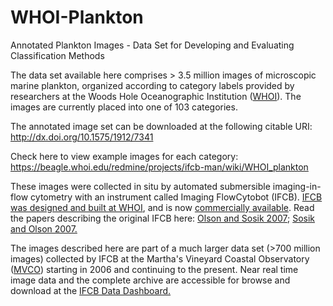 # WHOI-Plankton
Annotated Plankton Images - Data Set for Developing and Evaluating Classification Methods

The data set available here comprises > 3.5 million images of microscopic marine plankton, organized according to category labels provided by researchers at the Woods Hole Oceanographic Institution ([WHOI](https://www.whoi.edu)). The images are currently placed into one of 103 categories.

The annotated image set can be downloaded at the following citable URI: http://dx.doi.org/10.1575/1912/7341

Check here to view example images for each category: https://beagle.whoi.edu/redmine/projects/ifcb-man/wiki/WHOI_plankton

These images were collected in situ by automated submersible imaging-in-flow cytometry with an instrument called Imaging FlowCytobot (IFCB). [IFCB was designed and built at WHOI]( http://www.whoi.edu/oceanus/feature/building-an-automated-underwater-microscope), and is now [commercially available]( http://www.mclanelabs.com/master_page/product-type/samplers/imaging-flowcytobot). Read the papers describing the original IFCB here: [Olson and Sosik 2007]( http://onlinelibrary.wiley.com/doi/10.4319/lom.2007.5.195/epdf); [Sosik and Olson 2007.]( http://onlinelibrary.wiley.com/doi/10.4319/lom.2007.5.204/epdf)

The images described here are part of a much larger data set (>700 million images) collected by IFCB at the Martha's Vineyard Coastal Observatory ([MVCO](http://www.whoi.edu/mvco)) starting in 2006 and continuing to the present. Near real time image data and the complete archive are accessible for browse and download at the [IFCB Data Dashboard.](http://ifcb-data.whoi.edu/mvco)




